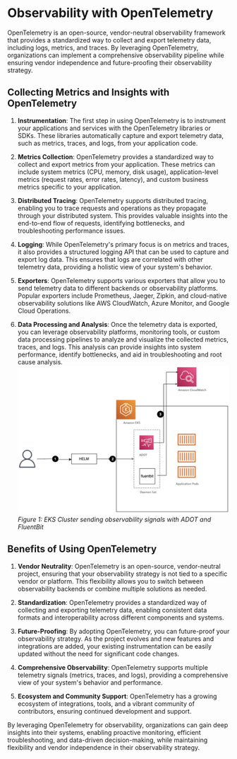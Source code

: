 # Observability with OpenTelemetry

OpenTelemetry is an open-source, vendor-neutral observability framework that provides a standardized way to collect and export telemetry data, including logs, metrics, and traces. By leveraging OpenTelemetry, organizations can implement a comprehensive observability pipeline while ensuring vendor independence and future-proofing their observability strategy.

## Collecting Metrics and Insights with OpenTelemetry

1. **Instrumentation**: The first step in using OpenTelemetry is to instrument your applications and services with the OpenTelemetry libraries or SDKs. These libraries automatically capture and export telemetry data, such as metrics, traces, and logs, from your application code.

2. **Metrics Collection**: OpenTelemetry provides a standardized way to collect and export metrics from your application. These metrics can include system metrics (CPU, memory, disk usage), application-level metrics (request rates, error rates, latency), and custom business metrics specific to your application.

3. **Distributed Tracing**: OpenTelemetry supports distributed tracing, enabling you to trace requests and operations as they propagate through your distributed system. This provides valuable insights into the end-to-end flow of requests, identifying bottlenecks, and troubleshooting performance issues.

4. **Logging**: While OpenTelemetry's primary focus is on metrics and traces, it also provides a structured logging API that can be used to capture and export log data. This ensures that logs are correlated with other telemetry data, providing a holistic view of your system's behavior.

5. **Exporters**: OpenTelemetry supports various exporters that allow you to send telemetry data to different backends or observability platforms. Popular exporters include Prometheus, Jaeger, Zipkin, and cloud-native observability solutions like AWS CloudWatch, Azure Monitor, and Google Cloud Operations.

6. **Data Processing and Analysis**: Once the telemetry data is exported, you can leverage observability platforms, monitoring tools, or custom data processing pipelines to analyze and visualize the collected metrics, traces, and logs. This analysis can provide insights into system performance, identify bottlenecks, and aid in troubleshooting and root cause analysis.
![Otel](./images/otel.png)
*Figure 1: EKS Cluster sending observability signals with ADOT and FluentBit*
<!--Ref: https://aws.amazon.com/blogs/architecture/amazon-cloudwatch-insights-for-amazon-eks-on-ec2-using-aws-distro-for-opentelemetry-helm-charts/-->

## Benefits of Using OpenTelemetry

1. **Vendor Neutrality**: OpenTelemetry is an open-source, vendor-neutral project, ensuring that your observability strategy is not tied to a specific vendor or platform. This flexibility allows you to switch between observability backends or combine multiple solutions as needed.

2. **Standardization**: OpenTelemetry provides a standardized way of collecting and exporting telemetry data, enabling consistent data formats and interoperability across different components and systems.

3. **Future-Proofing**: By adopting OpenTelemetry, you can future-proof your observability strategy. As the project evolves and new features and integrations are added, your existing instrumentation can be easily updated without the need for significant code changes.

4. **Comprehensive Observability**: OpenTelemetry supports multiple telemetry signals (metrics, traces, and logs), providing a comprehensive view of your system's behavior and performance.

5. **Ecosystem and Community Support**: OpenTelemetry has a growing ecosystem of integrations, tools, and a vibrant community of contributors, ensuring continued development and support.

By leveraging OpenTelemetry for observability, organizations can gain deep insights into their systems, enabling proactive monitoring, efficient troubleshooting, and data-driven decision-making, while maintaining flexibility and vendor independence in their observability strategy.